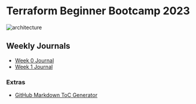 # Terraform Beginner Bootcamp 2023

![architecture](https://github.com/thewrightmatt/terraform-beginner-bootcamp-2023/assets/19417341/03a48426-22e4-465c-b739-9c82b6432950)


## Weekly Journals
- [Week 0 Journal](/journal/week0.md)
- [Week 1 Journal](/journal/week1.md)

### Extras
- [GitHub Markdown ToC Generator](https://ecotrust-canada.github.io/markdown-toc/)

